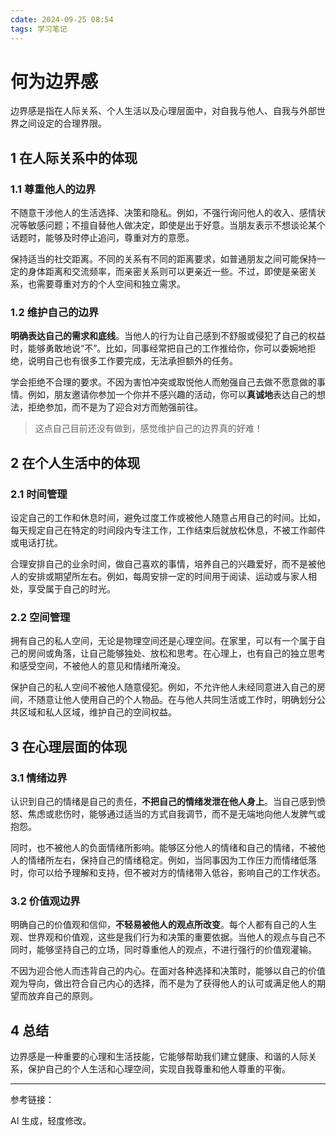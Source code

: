 ```yaml
---
cdate: 2024-09-25 08:54
tags: 学习笔记 
---
```


# 何为边界感

边界感是指在人际关系、个人生活以及心理层面中，对自我与他人、自我与外部世界之间设定的合理界限。

## 1 在人际关系中的体现

### 1.1 尊重他人的边界

不随意干涉他人的生活选择、决策和隐私。例如，不强行询问他人的收入、感情状况等敏感问题；不擅自替他人做决定，即使是出于好意。当朋友表示不想谈论某个话题时，能够及时停止追问，尊重对方的意愿。

保持适当的社交距离。不同的关系有不同的距离要求，如普通朋友之间可能保持一定的身体距离和交流频率，而亲密关系则可以更亲近一些。不过，即使是亲密关系，也需要尊重对方的个人空间和独立需求。

### 1.2 维护自己的边界

**明确表达自己的需求和底线**。当他人的行为让自己感到不舒服或侵犯了自己的权益时，能够勇敢地说“不”。比如，同事经常把自己的工作推给你，你可以委婉地拒绝，说明自己也有很多工作要完成，无法承担额外的任务。

学会拒绝不合理的要求。不因为害怕冲突或取悦他人而勉强自己去做不愿意做的事情。例如，朋友邀请你参加一个你并不感兴趣的活动，你可以**真诚地**表达自己的想法，拒绝参加，而不是为了迎合对方而勉强前往。

> 这点自己目前还没有做到，感觉维护自己的边界真的好难！

## 2 在个人生活中的体现

### 2.1 时间管理

设定自己的工作和休息时间，避免过度工作或被他人随意占用自己的时间。比如，每天规定自己在特定的时间段内专注工作，工作结束后就放松休息，不被工作邮件或电话打扰。

合理安排自己的业余时间，做自己喜欢的事情，培养自己的兴趣爱好，而不是被他人的安排或期望所左右。例如，每周安排一定的时间用于阅读、运动或与家人相处，享受属于自己的时光。

### 2.2 空间管理

拥有自己的私人空间，无论是物理空间还是心理空间。在家里，可以有一个属于自己的房间或角落，让自己能够独处、放松和思考。在心理上，也有自己的独立思考和感受空间，不被他人的意见和情绪所淹没。

保护自己的私人空间不被他人随意侵犯。例如，不允许他人未经同意进入自己的房间，不随意让他人使用自己的个人物品。在与他人共同生活或工作时，明确划分公共区域和私人区域，维护自己的空间权益。

## 3 在心理层面的体现

### 3.1 情绪边界

认识到自己的情绪是自己的责任，**不把自己的情绪发泄在他人身上**。当自己感到愤怒、焦虑或悲伤时，能够通过适当的方式自我调节，而不是无端地向他人发脾气或抱怨。

同时，也不被他人的负面情绪所影响。能够区分他人的情绪和自己的情绪，不被他人的情绪所左右，保持自己的情绪稳定。例如，当同事因为工作压力而情绪低落时，你可以给予理解和支持，但不被对方的情绪带入低谷，影响自己的工作状态。

### 3.2 价值观边界

明确自己的价值观和信仰，**不轻易被他人的观点所改变**。每个人都有自己的人生观、世界观和价值观，这些是我们行为和决策的重要依据。当他人的观点与自己不同时，能够坚持自己的立场，同时尊重他人的观点，不进行强行的价值观灌输。

不因为迎合他人而违背自己的内心。在面对各种选择和决策时，能够以自己的价值观为导向，做出符合自己内心的选择，而不是为了获得他人的认可或满足他人的期望而放弃自己的原则。

## 4 总结

边界感是一种重要的心理和生活技能，它能够帮助我们建立健康、和谐的人际关系，保护自己的个人生活和心理空间，实现自我尊重和他人尊重的平衡。

---

参考链接：

AI 生成，轻度修改。